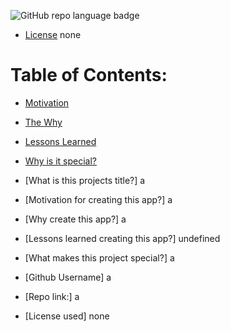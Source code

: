 
   ![GitHub repo language badge](https://img.shields.io/github/languages/top/a/a?style=flat&logo=appveyor)
   * [License](#license)
   none

   # Table of Contents:

   * [Motivation](#Motivation)

    
     
   * [The Why](#Why)

   * [Lessons Learned](#Lessons)

   * [Why is it special?](#Special)
   
   - [What is this projects title?]
   a
   - [Motivation for creating this app?]
  a
  
  - [Why create this app?]
  a

  - [Lessons learned creating this app?]
  undefined

  - [What makes this project special?]
  a

  - [Github Username]
  a

  - [Repo link:]
  a

  - [License used]
  none

  
